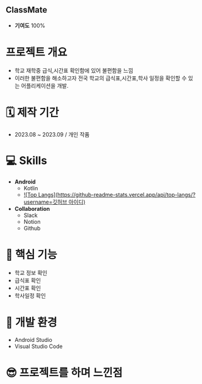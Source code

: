 ## ClassMate
 - **기여도** 100%
# 프로젝트 개요
 - 학교 재학중 급식,시간표 확인함에 있어 불편함을 느낌
 - 이러한 불편함을 해소하고자 전국 학교의 급식표,시간표,학사 일정을 확인할 수 있는 어플리케이션을 개발.

#  🗓️ 제작 기간
 - 2023.08 ~ 2023.09 / 개인 작품
# 💻 Skills
 - **Android**
   - Kotlin
   - [![Top Langs](https://github-readme-stats.vercel.app/api/top-langs/?username=깃허브 아이디)](https://github.com/anuraghazra/github-readme-stats)
 - **Collaboration**
   - Slack
   - Notion
   - Github
# 📍 핵심 기능
 - 학교 정보 확인
 - 급식표 확인
 - 시간표 확인
 - 학사일정 확인


# 🔨 개발 환경
 - Android Studio
 - Visual Studio Code
# 😎 프로젝트를 하며 느낀점


